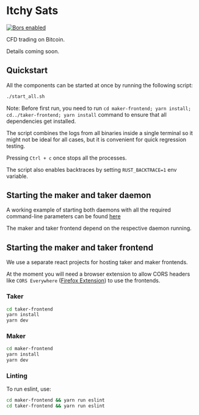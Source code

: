 # Itchy Sats

[![Bors enabled](https://bors.tech/images/badge_small.svg)](https://app.bors.tech/repositories/39253)

CFD trading on Bitcoin.

Details coming soon.

## Quickstart

All the components can be started at once by running the following script:

```bash
./start_all.sh
```

Note: Before first run, you need to run `cd maker-frontend; yarn install; cd../taker-frontend; yarn install` command to ensure that all dependencies get
installed.

The script combines the logs from all binaries inside a single terminal so it
might not be ideal for all cases, but it is convenient for quick regression testing.

Pressing `Ctrl + c` once stops all the processes.

The script also enables backtraces by setting `RUST_BACKTRACE=1` env variable.

## Starting the maker and taker daemon

A working example of starting both daemons with all the required command-line parameters can be found
[here](https://github.com/itchysats/itchysats/blob/master/start_all.sh#L8)

The maker and taker frontend depend on the respective daemon running.

## Starting the maker and taker frontend

We use a separate react projects for hosting taker and maker frontends.

At the moment you will need a browser extension to allow CORS headers like `CORS Everywhere` ([Firefox Extension](https://addons.mozilla.org/en-US/firefox/addon/cors-everywhere/)) to use the frontends.

### Taker

```bash
cd taker-frontend
yarn install
yarn dev
```

### Maker

```bash
cd maker-frontend
yarn install
yarn dev
```

### Linting

To run eslint, use:

```bash
cd maker-frontend && yarn run eslint
cd taker-frontend && yarn run eslint
```

